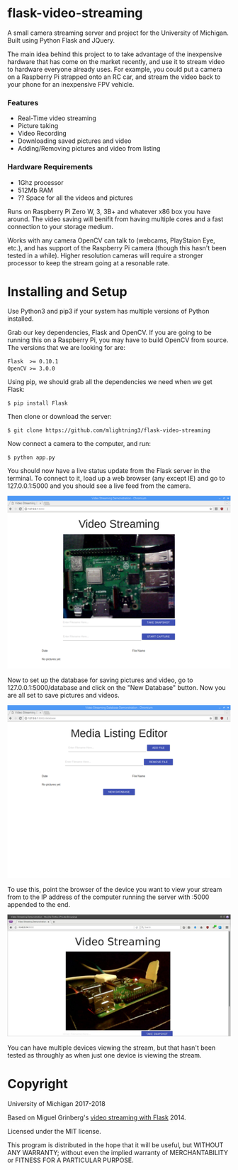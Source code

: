 flask-video-streaming
=====================
A small camera streaming server and project for the University of Michigan. Built using
Python Flask and JQuery.

The main idea behind this project to to take advantage of the inexpensive hardware that
has come on the market recently, and use it to stream video to hardware everyone already
uses. For example, you could put a camera on a Raspberry Pi strapped onto an RC car, and
stream the video back to your phone for an inexpensive FPV vehicle.

### Features

* Real-Time video streaming
* Picture taking
* Video Recording
* Downloading saved pictures and video
* Adding/Removing pictures and video from listing

### Hardware Requirements

* 1Ghz processor
* 512Mb RAM
* ?? Space for all the videos and pictures

Runs on Raspberry Pi Zero W, 3, 3B+ and whatever x86 box you have around. The video
saving will benifit from having multiple cores and a fast connection to your storage
medium.

Works with any camera OpenCV can talk to (webcams, PlayStaion Eye, etc.), and
has support of the Raspberry Pi camera (though this hasn't been tested in a while).
Higher resolution cameras will require a stronger processor to keep the stream going
at a resonable rate.

Installing and Setup
====================
Use Python3 and pip3 if your system has multiple versions of Python installed.

Grab our key dependencies, Flask and OpenCV. If you are going to be running
this on a Raspberry Pi, you may have to build OpenCV from source. The versions
that we are looking for are:

```
Flask  >= 0.10.1
OpenCV >= 3.0.0
```

Using pip, we should grab all the dependencies we need when we get Flask:

```
$ pip install Flask
```

Then clone or download the server:

```
$ git clone https://github.com/mlightning3/flask-video-streaming
```

Now connect a camera to the computer, and run:

```
$ python app.py
```

You should now have a live status update from the Flask server in the terminal.
To connect to it, load up a web browser (any except IE) and go to 127.0.0.1:5000
and you should see a live feed from the camera.

![Connecting locally on Raspberry Pi](documentation/images/connect_local.png)

Now to set up the database for saving pictures and video, go to 127.0.0.1:5000/database
and click on the "New Database" button. Now you are all set to save pictures and videos.

![Setting up database](documentation/images/database_editor.png)

To use this, point the browser of the device you want to view your stream from
to the IP address of the computer running the server with :5000 appended to the end.

![Connecting remotely](documentation/images/connect_remote.jpeg)

You can have multiple devices viewing the stream, but that hasn't been tested as
throughly as when just one device is viewing the stream.

Copyright
=========
University of Michigan 2017-2018

Based on Miguel Grinberg's [video streaming with Flask](http://blog.miguelgrinberg.com/post/video-streaming-with-flask) 2014.

Licensed under the MIT license.

This program is distributed in the hope that it will be useful,
but WITHOUT ANY WARRANTY; without even the implied warranty of
MERCHANTABILITY or FITNESS FOR A PARTICULAR PURPOSE.
